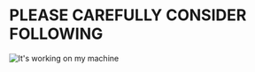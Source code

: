 # PLEASE CAREFULLY CONSIDER FOLLOWING

![It's working on my machine](https://i1.wp.com/www.developermemes.com/wp-content/uploads/2013/12/Defect-In-Production-Works-On-My-Machine.jpg?w=400)